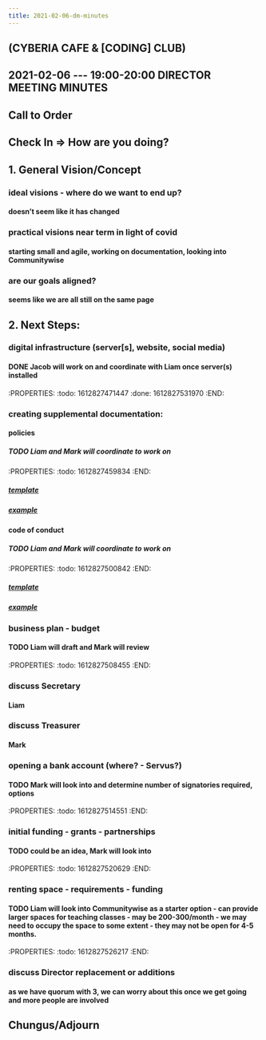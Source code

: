 ```yaml
---
title: 2021-02-06-dm-minutes
---
```


## (CYBERIA CAFE & [CODING] CLUB)
2021-02-06 --- 19:00-20:00
DIRECTOR MEETING
MINUTES
----------
## Call to Order

## Check In => How are you doing?
## 1. General Vision/Concept
### ideal visions - where do we want to end up?
#### doesn’t seem like it has changed
### practical visions near term in light of covid
#### starting small and agile, working on documentation, looking into Communitywise
### are our goals aligned?
#### seems like we are all still on the same page
## 2. Next Steps:
### digital infrastructure (server[s], website, social media)
#### DONE Jacob will work on and coordinate with Liam once server(s) installed
:PROPERTIES:
:todo: 1612827471447
:done: 1612827531970
:END:
### creating supplemental documentation:
#### policies
##### TODO Liam and Mark will coordinate to work on
:PROPERTIES:
:todo: 1612827459834
:END:
##### [template](https://docs.google.com/document/d/1AfWPBVYEkmFEIUNGHcWGiAWRsRlQTM4D2T6XyBLO9ss/edit?usp=sharing)
##### [example](https://docum.ents.ca./GeneralPolicies-October2018.pdf)
#### code of conduct
##### TODO Liam and Mark will coordinate to work on
:PROPERTIES:
:todo: 1612827500842
:END:
##### [template](https://docs.google.com/document/d/1kGwts6JsH_4ObXs3Kgeyum66BW12EcXqibDFv2OnKIk/edit?usp=sharing)
##### [example](https://docum.ents.ca./CodeOfConduct.pdf)
### business plan - budget
#### TODO Liam will draft and Mark will review
:PROPERTIES:
:todo: 1612827508455
:END:
### discuss Secretary
#### Liam
### discuss Treasurer
#### Mark
### opening a bank account (where? - Servus?)
#### TODO Mark will look into and determine number of signatories required, options
:PROPERTIES:
:todo: 1612827514551
:END:
### initial funding - grants - partnerships
#### TODO could be an idea, Mark will look into
:PROPERTIES:
:todo: 1612827520629
:END:
### renting space - requirements - funding
#### TODO Liam will look into Communitywise as a starter option - can provide larger spaces for teaching classes - may be 200-300/month - we may need to occupy the space to some extent - they may not be open for 4-5 months.
:PROPERTIES:
:todo: 1612827526217
:END:
### discuss Director replacement or additions
#### as we have quorum with 3, we can worry about this once we get going and more people are involved
## Chungus/Adjourn